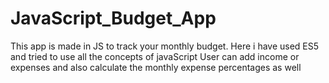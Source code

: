 # JavaScript_Budget_App
This app is made in JS to track your monthly budget.
Here i have used ES5 and tried to use all the concepts of javaScript
User can add income or expenses and also calculate the monthly expense percentages as well

